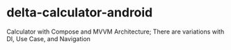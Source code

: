 # delta-calculator-android
Calculator with Compose and MVVM Architecture; There are variations with DI, Use Case, and Navigation
